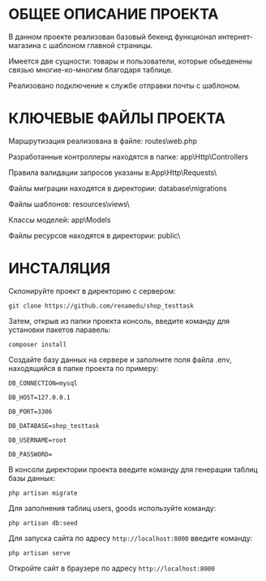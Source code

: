 # ОБЩЕЕ ОПИСАНИЕ ПРОЕКТА

В данном проекте реализован базовый бекенд функционал интернет-магазина с шаблоном главной страницы.

Имеется две сущности: товары и пользователи, которые обьеденены связью многие-ко-многим благодаря таблице.

Реализовано подключение к службе отправки почты с шаблоном.

# КЛЮЧЕВЫЕ ФАЙЛЫ ПРОЕКТА

Маршрутизация реализована в файле: routes\web.php

Разработанные контроллеры находятся в папке: app\Http\Controllers

Правила валидации запросов указаны в:App\Http\Requests\

Файлы миграции находятся в директории: database\migrations

Файлы шаблонов: resources\views\

Классы моделей: app\Models

Файлы ресурсов находятся в директории: public\

# ИНСТАЛЯЦИЯ

Склонируйте проект в директорию с сервером:

`git clone https://github.com/renamedu/shop_testtask`

Затем, открыв из папки проекта консоль, введите команду для установки пакетов ларавель:

`composer install`

Создайте базу данных на сервере и заполните поля файла .env, находящийся в папке проекта по примеру:

`DB_CONNECTION=mysql`

`DB_HOST=127.0.0.1`

`DB_PORT=3306`

`DB_DATABASE=shop_testtask`

`DB_USERNAME=root`

`DB_PASSWORD=`

В консоли директории проекта введите команду для генерации таблиц базы данных:

`php artisan migrate`

Для заполнения таблиц users, goods используйте команду:

`php artisan db:seed`

Для запуска сайта по адресу `http://localhost:8000` введите команду:

`php artisan serve`

Откройте сайт в браузере по адресу  `http://localhost:8000`
